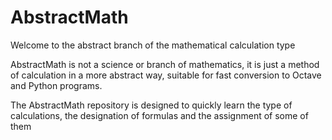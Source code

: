 # AbstractMath
Welcome to the abstract branch of the mathematical calculation type

AbstractMath is not a science or branch of mathematics, it is just a method of calculation in a more abstract way, suitable for fast conversion to Octave and Python programs.

The AbstractMath repository is designed to quickly learn the type of calculations, the designation of formulas and the assignment of some of them 
